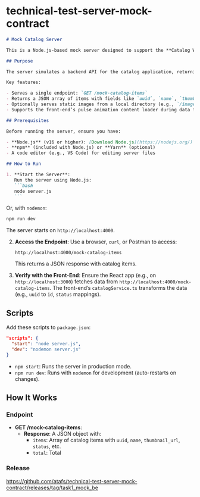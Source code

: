 # technical-test-server-mock-contract

````markdown
# Mock Catalog Server

This is a Node.js-based mock server designed to support the **Catalog Web Application**, a React + TypeScript project that displays a catalog of items. The server provides a RESTful API endpoint to serve mock catalog item data, which is consumed by the front-end application to visualize items with thumbnails, names, and statuses (e.g., `capture`, `active`, `inactive`).

## Purpose

The server simulates a backend API for the catalog application, returning a JSON response with item details such as `uuid`, `name`, `thumbnail_url`, and `status`. It’s used for development and testing, enabling the front-end to fetch and display catalog data without a real backend.

Key features:

- Serves a single endpoint: `GET /mock-catalog-items`
- Returns a JSON array of items with fields like `uuid`, `name`, `thumbnail_url`, `status`, and more
- Optionally serves static images from a local directory (e.g., `/images`)
- Supports the front-end’s pulse animation content loader during data fetching

## Prerequisites

Before running the server, ensure you have:

- **Node.js** (v16 or higher): [Download Node.js](https://nodejs.org/)
- **npm** (included with Node.js) or **Yarn** (optional)
- A code editor (e.g., VS Code) for editing server files

## How to Run

1. **Start the Server**:
   Run the server using Node.js:
   ```bash
   node server.js
   ```
````

Or, with `nodemon`:

```bash
npm run dev
```

The server starts on `http://localhost:4000`.

2. **Access the Endpoint**:
   Use a browser, `curl`, or Postman to access:

   ```
   http://localhost:4000/mock-catalog-items
   ```

   This returns a JSON response with catalog items.

3. **Verify with the Front-End**:
   Ensure the React app (e.g., on `http://localhost:3000`) fetches data from `http://localhost:4000/mock-catalog-items`. The front-end’s `catalogService.ts` transforms the data (e.g., `uuid` to `id`, `status` mappings).

## Scripts

Add these scripts to `package.json`:

```json
"scripts": {
  "start": "node server.js",
  "dev": "nodemon server.js"
}
```

- `npm start`: Runs the server in production mode.
- `npm run dev`: Runs with `nodemon` for development (auto-restarts on changes).

## How It Works

### Endpoint

- **GET /mock-catalog-items**:
  - **Response**: A JSON object with:
    - `items`: Array of catalog items with `uuid`, `name`, `thumbnail_url`, `status`, etc.
    - `total`: Total

### Release

https://github.com/atafs/technical-test-server-mock-contract/releases/tag/task1_mock_be
